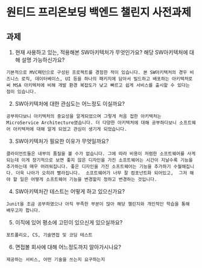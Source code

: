 # 원티드 프리온보딩 백엔드 챌린지 사전과제
## 과제
1. 현재 사용하고 있는, 적용해본 SW아키텍처가 무엇인가요? 해당 SW아키텍처에 대해 설명 가능하신가요?

`
기본적으로 MVC패턴으로 구성된 프로젝트를 경험한 적이 있습니다.
본 SW아키텍처의 경우 비즈니스 로직, 데이터베이스, UI 등을 하나의 패키지에 담아서 빌드하고 배포하는 아키텍처로써 MSA 아키텍처에 비해 개발 환경 복잡도가 낮고 빠르고 쉽게 서비스를 출시할 수 있다는 점이 있습니다.
`

2. SW아키텍처에 대한 관심도는 어느정도 이실까요?

`
공부하다보니 아키텍처의 중요성을 알게되었으며 그렇게 처음 접한 아키텍처는 MicroService Architecture였습니다.
더 다양한 아키텍처에 대해 공부하다보니 소프트웨어 아키텍처에 대해 알게 되었고 관심이 생기게 되었습니다.
`

3. SW아키텍처가 필요한 이유가 무엇일까요?

`
클라이언트들은 내부의 품질을 볼 수가 없습니다.
그에 따라 비용이 저렴한 소프트웨어를 사게되는데 이게 장기적으로 보면
좋지 않은 디자인을 가진 소프트웨어는 시간이 지날수록 기능을 추가하는데 매우 어려워집니다.
좋은 디자인을 가진 소프트웨어는 기능을 추가하기 수월해집니다. 더욱 나아가 오히려 빨라집니다. 
소프트웨어가 너무 잘 컴포넌트화 되어있고, 
그저 해야 할 일은 어떻게 소프트웨어 기능을 변경할지 정하고 변경하는 것입니다.
`

4. SW아키텍처간 테스트는 어떻게 하고 있으신가요?

`
Junit을 조금 공부하였으나 아직 부족한 부분이 많아 해당 챌린지와 개인적인 학습을 통해 배우고자 합니다.
`

5. 이직에 있어 평소에 고민이 있으신게 있으실까요?

`
포트폴리오, CS, 기술면접 및 코딩 테스트
`


6. 면접볼 회사에 대해 어느정도까지 알아가시나요?

`
제공하는 서비스, 어떤 기술을 쓰는지 요구하는지 
`

